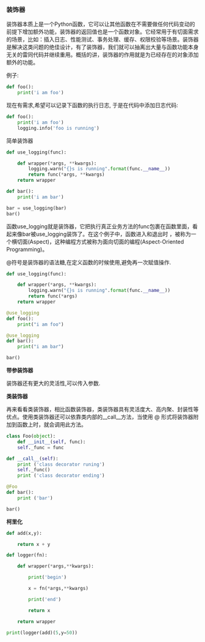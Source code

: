 

### **装饰器**

装饰器本质上是一个Python函数，它可以让其他函数在不需要做任何代码变动的前提下增加额外功能，装饰器的返回值也是一个函数对象。它经常用于有切面需求的场景，比如：插入日志、性能测试、事务处理、缓存、权限校验等场景。装饰器是解决这类问题的绝佳设计，有了装饰器，我们就可以抽离出大量与函数功能本身无关的雷同代码并继续重用。概括的讲，装饰器的作用就是为已经存在的对象添加额外的功能。

例子:

```python
def foo():
	print('i am foo')
```

现在有需求,希望可以记录下函数的执行日志, 于是在代码中添加日志代码:

```python
def foo():
    print('i am foo')
    logging.info('foo is running')
```

简单装饰器

```python
def use_logging(func):

    def wrapper(*args, **kwargs):
        logging.warn("{}s is running".format(func.__name__))
        return func(*args, **kwargs)
    return wrapper

def bar():
    print('i am bar')

bar = use_logging(bar)
bar()

```

函数use_logging就是装饰器，它把执行真正业务方法的func包裹在函数里面，看起来像bar被use_logging装饰了。在这个例子中，函数进入和退出时 ，被称为一个横切面(Aspect)，这种编程方式被称为面向切面的编程(Aspect-Oriented Programming)。

@符号是装饰器的语法糖,在定义函数的时候使用,避免再一次赋值操作.

```python
def use_logging(func):

    def wrapper(*args, **kwargs):
        logging.warn("{}s is running".format(func.__name__))
        return func(*args)
    return wrapper

@use_logging
def foo():
    print("i am foo")

@use_logging
def bar():
    print("i am bar")

bar()

```

**带参装饰器**

装饰器还有更大的灵活性,可以传入参数.

**类装饰器**

再来看看类装饰器，相比函数装饰器，类装饰器具有灵活度大、高内聚、封装性等优点。使用类装饰器还可以依靠类内部的\_\_call\_\_方法，当使用 @ 形式将装饰器附加到函数上时，就会调用此方法。

```python
class Foo(object):
    def __init__(self, func):
    self._func = func

def __call__(self):
    print ('class decorator runing')
    self._func()
    print ('class decorator ending')

@Foo
def bar():
    print ('bar')

bar()

```

**柯里化**

```python
def add(x,y):

	return x + y

def logger(fn):

	def wrapper(*args,**kwargs):

		print('begin')

		x = fn(*args,**kwargs)

		print('end')

		return x

	return wrapper

print(logger(add)(5,y=50))
```

